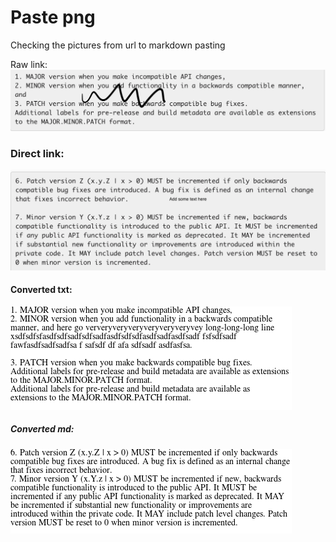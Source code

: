 # Paste png
Checking the pictures from url to markdown pasting

Raw link:\
![123](https://github.com/smaryn/shared/blob/master/imgs/123.png?raw=true)

### Direct link:
![67](https://raw.githubusercontent.com/smaryn/shared/master/imgs/67.png)

#### Converted txt:
![123-txt](https://raw.githubusercontent.com/smaryn/shared/master/imgs/123-txt.png)

##### Converted md:
![67-md](https://raw.githubusercontent.com/smaryn/shared/master/imgs/67-md.png)
